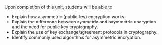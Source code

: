 Upon completion of this unit, students will be able to

- Explain how asymmetric (public key) encryption works.
- Explain the difference between symmetric and asymmetric encryption and the need for public key cryptography.
- Explain the use of key exchange/agreement protocols in cryptography.
- Identify commonly used algorithms for asymmetric encryption.